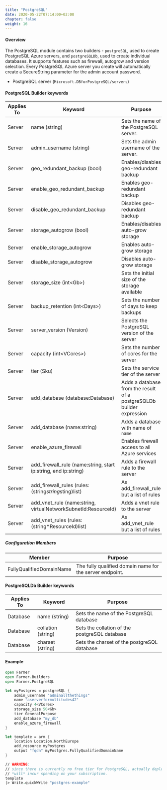 ```yaml
---
title: "PostgreSQL"
date: 2020-05-22T07:14:00+02:00
chapter: false
weight: 16
---
```


#### Overview
The PostgreSQL module contains two builders - `postgreSQL`, used to create
PostgreSQL Azure servers, and `postgreSQLDb`, used to create individual databases.
It supports features such as firewall, autogrow and version selection.
Every PostgreSQL Azure server you create will automatically create a SecureString
parameter for the admin account password.

* PostgreSQL server (`Microsoft.DBforPostgreSQL/servers`)

#### PostgreSQL Builder keywords
| Applies To | Keyword | Purpose |
|-|-|-|
| Server | name (string) | Sets the name of the PostgreSQL server. |
| Server | admin_username (string) | Sets the admin username of the server. |
| Server | geo_redundant_backup (bool) | Enables/disables geo-redundant backup |
| Server | enable_geo_redundant_backup | Enables geo-redundant backup |
| Server | disable_geo_redundant_backup | Disables geo-redundant backup |
| Server | storage_autogrow (bool) | Enables/disables auto-grow storage |
| Server | enable_storage_autogrow | Enables auto-grow storage |
| Server | disable_storage_autogrow | Disables auto-grow storage |
| Server | storage_size (int&lt;Gb>) | Sets the initial size of the storage available |
| Server | backup_retention (int&lt;Days>) | Sets the number of days to keep backups |
| Server | server_version (Version) | Selects the PostgreSQL version of the server  |
| Server | capacity (int&lt;VCores>) | Sets the number of cores for the server |
| Server | tier (Sku) | Sets the service tier of the server |
| Server | add_database (database:Database) | Adds a database from the result of a postgreSQLDb builder expression |
| Server | add_database (name:string) | Adds a database with name of `name` |
| Server | enable_azure_firewall | Enables firewall access to all Azure services |
| Server | add_firewall_rule (name:string, start ip:string, end ip:string) | Adds a firewall rule to the server |
| Server | add_firewall_rules (rules:(string*string*sting)list) | As add_firewall_rule but a list of rules |
| Server | add_vnet_rule (name:string, virtualNetworkSubnetId:ResourceId) | Adds a vnet rule to the server |
| Server | add_vnet_rules (rules:(string*ResourceId)list) | As add_vnet_rule but a list of rules |

##### Configuration Members

| Member | Purpose |
|-|-|
| FullyQualifiedDomainName | The fully qualified domain name for the server endpoint. |

#### PostgreSQLDb Builder keywords
| Applies To | Keyword | Purpose |
|-|-|-|
| Database | name (string) | Sets the name of the PostgreSQL database |
| Database | collation (string) | Sets the collation of the postgreSQL database |
| Database | charset (string) | Sets the charset of the postgreSQL database |

#### Example

```fsharp
open Farmer
open Farmer.Builders
open Farmer.PostgreSQL

let myPostgres = postgreSQL {
    admin_username "adminallthethings"
    name "aserverformultitudes42"
    capacity 4<VCores>
    storage_size 50<Gb>
    tier GeneralPurpose
    add_database "my_db"
    enable_azure_firewall
}

let template = arm {
    location Location.NorthEurope
    add_resource myPostgres
    output "fqdn" myPostgres.FullyQualifiedDomainName
}

// WARNING:
// since there is currently no free tier for PostgreSQL, actually deploying this
// *will* incur spending on your subscription.
template
|> Write.quickWrite "postgres-example"
```

